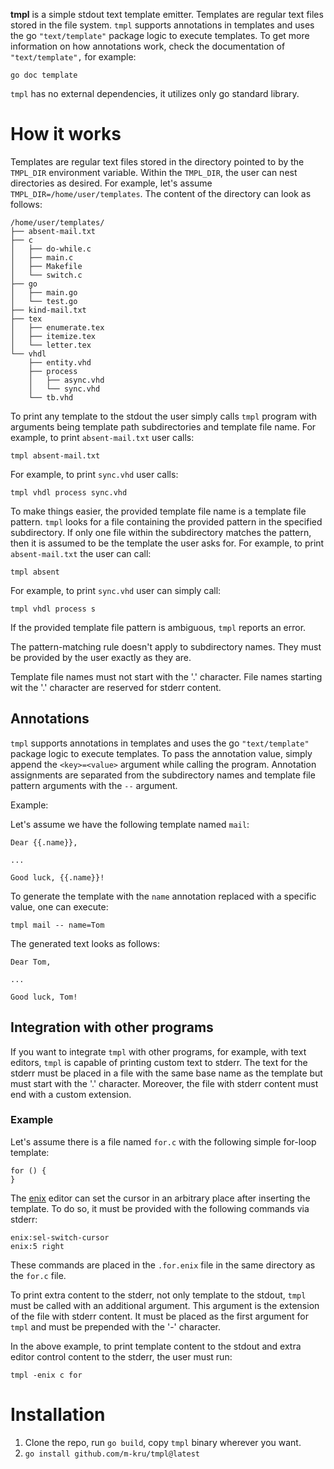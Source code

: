 **tmpl** is a simple stdout text template emitter.
Templates are regular text files stored in the file system.
`tmpl` supports annotations in templates and uses the go `"text/template"` package logic to execute templates.
To get more information on how annotations work, check the documentation of `"text/template",` for example:

```
go doc template
```

`tmpl` has no external dependencies, it utilizes only go standard library.

# How it works

Templates are regular text files stored in the directory pointed to by the `TMPL_DIR` environment variable.
Within the `TMPL_DIR`, the user can nest directories as desired.
For example, let's assume `TMPL_DIR=/home/user/templates`.
The content of the directory can look as follows:
```
/home/user/templates/
├── absent-mail.txt
├── c
│   ├── do-while.c
│   ├── main.c
│   ├── Makefile
│   └── switch.c
├── go
│   ├── main.go
│   └── test.go
├── kind-mail.txt
├── tex
│   ├── enumerate.tex
│   ├── itemize.tex
│   └── letter.tex
└── vhdl
    ├── entity.vhd
    ├── process
    │   ├── async.vhd
    │   └── sync.vhd
    └── tb.vhd
```

To print any template to the stdout the user simply calls `tmpl` program with arguments being template path subdirectories and template file name.
For example, to print `absent-mail.txt` user calls:
```
tmpl absent-mail.txt
```
For example, to print `sync.vhd` user calls:
```
tmpl vhdl process sync.vhd
```

To make things easier, the provided template file name is a template file pattern.
`tmpl` looks for a file containing the provided pattern in the specified subdirectory.
If only one file within the subdirectory matches the pattern, then it is assumed to be the template the user asks for.
For example, to print `absent-mail.txt` the user can call:
```
tmpl absent
```
For example, to print `sync.vhd` user can simply call:
```
tmpl vhdl process s
```
If the provided template file pattern is ambiguous, `tmpl` reports an error.

The pattern-matching rule doesn't apply to subdirectory names.
They must be provided by the user exactly as they are.

Template file names must not start with the '.' character.
File names starting wit the '.' character are reserved for stderr content.

## Annotations

`tmpl` supports annotations in templates and uses the go `"text/template"` package logic to execute templates.
To pass the annotation value, simply append the `<key>=<value>` argument while calling the program.
Annotation assignments are separated from the subdirectory names and template file pattern arguments with the `--` argument.

Example:

Let's assume we have the following template named `mail`:
```
Dear {{.name}},

...

Good luck, {{.name}}!
```
To generate the template with the `name` annotation replaced with a specific value, one can execute:
```
tmpl mail -- name=Tom
```
The generated text looks as follows:
```
Dear Tom,

...

Good luck, Tom!
```

## Integration with other programs

If you want to integrate `tmpl` with other programs, for example, with text editors, `tmpl` is capable of printing custom text to stderr.
The text for the stderr must be placed in a file with the same base name as the template but must start with the '.' character.
Moreover, the file with stderr content must end with a custom extension.

### Example

Let's assume there is a file named `for.c` with the following simple for-loop template:
```
for () {
}
```
The [enix](https://github.com/m-kru/enix) editor can set the cursor in an arbitrary place after inserting the template.
To do so, it must be provided with the following commands via stderr:
```
enix:sel-switch-cursor
enix:5 right
```
These commands are placed in the `.for.enix` file in the same directory as the `for.c` file.

To print extra content to the stderr, not only template to the stdout, `tmpl` must be called with an additional argument.
This argument is the extension of the file with stderr content.
It must be placed as the first argument for `tmpl` and must be prepended with the '-' character.

In the above example, to print template content to the stdout and extra editor control content to the stderr, the user must run:
```
tmpl -enix c for
```

# Installation

1. Clone the repo, run `go build`, copy `tmpl` binary wherever you want.
2. `go install github.com/m-kru/tmpl@latest`
